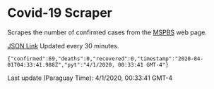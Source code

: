 # Covid-19 Scraper

Scrapes the number of confirmed cases from the [MSPBS](https://www.mspbs.gov.py/covid-19.php) web page.

[JSON Link](https://jmayalag.github.io/covid19-scrape/cases.json)
Updated every 30 minutes.
```
{"confirmed":69,"deaths":0,"recovered":0,"timestamp":"2020-04-01T04:33:41.988Z","pyt":"4/1/2020, 00:33:41 GMT-4"}
```
Last update (Paraguay Time): 4/1/2020, 00:33:41 GMT-4